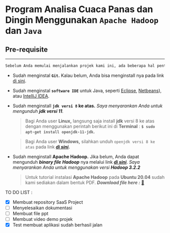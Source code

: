 # Program Analisa Cuaca Panas dan Dingin Menggunakan `Apache Hadoop` dan `Java`

## Pre-requisite
---------------
```markdown
Sebelum Anda memulai menjalankan projek kami ini, ada beberapa hal penting yang harus Anda persiapkan, diantaranya adalah:
```

* Sudah menginstal **`Git`.** Kalau belum, Anda bisa menginstall nya pada link [di sini](https://git-scm.com/downloads).
* Sudah menginstal **`software IDE`** untuk Java, seperti [Eclipse](https://www.eclipse.org/downloads/), [Netbeans](https://netbeans.org/downloads/8.2/rc/)), atau [IntelliJ IDEA](https://www.jetbrains.com/idea/download/).
* Sudah menginstall **`jdk versi 8` ke atas.** *Saya menyarankan Anda untuk mengunduh **jdk versi 11**.*
   > Bagi Anda user **Linux,** langsung saja install **jdk** versi 8 ke atas dengan menggunakan perintah berikut ini di **Terminal** : **`$ sudo apt-get install openjdk-11-jdk`.**

   > Bagi Anda user **Windows,** silahkan unduh `openjdk versi 8 ke atas` pada link [**_di sini_**](https://download.java.net/java/GA/jdk11/13/GPL/openjdk-11.0.1_windows-x64_bin.zip)**.**
* Sudah menginstall **Apache Hadoop.** Jika belum, Anda dapat mengunduh **_binary file_** **_Hadoop_** nya melalui link [**_di sini_**](https://downloads.apache.org/hadoop/common/hadoop-3.2.2/hadoop-3.2.2.tar.gz). *Saya menyarankan Anda untuk menggunakan versi **Hadoop 3.2.2***
  > Untuk tutorial instalasi **Apache Hadoop** pada **Ubuntu 20.04** sudah kami sediakan dalam bentuk PDF. **_Download file here :_** [📖](https://)

TO DO LIST :
- [x] Membuat repository SaaS Project
- [ ] Menyelesaikan dokumentasi
- [ ] Membuat file ppt
- [ ] Membuat video demo projek
- [x] Test membuat aplikasi sudah berhasil jalan 